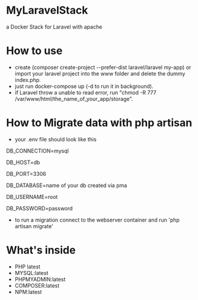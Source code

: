 # MyLaravelStack
a Docker Stack for Laravel with apache

# How to use
- create (composer create-project --prefer-dist laravel/laravel my-app) or import your laravel project into the www folder and delete the dummy index.php.
- just run docker-compose up (-d to run it in background).
- if Laravel throw a unable to read error, run "chmod -R 777 /var/www/html/the_name_of_your_app/storage".

# How to Migrate data with php artisan

- your .env file should look like this

DB_CONNECTION=mysql

DB_HOST=db

DB_PORT=3306

DB_DATABASE=name of your db created via pma

DB_USERNAME=root

DB_PASSWORD=password

- to run a migration connect to the webserver container and run 'php artisan migrate'



# What's inside
 - PHP latest
 - MYSQL:latest
 - PHPMYADMIN:latest
 - COMPOSER:latest
 - NPM:latest


